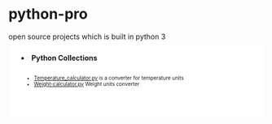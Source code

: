 
<h1>python-pro</h1>
open source projects which is built in python 3

<li style="padding:25px; background-color:white;border-radius:10px;"> <b> Python Collections</b>
<ul style="padding:25px;font-size:10px"><li> <a href="https://github.com/amalbenny/python-pro/blob/cap/temperature-calc/Temperature_calculator.py" >Temperature_calculator.py</a>
is a converter for temperature units<br/> 
 <script src="https://ideone.com/e.js/cELp7M" type="text/javascript" ></script>
</li>
<li><a href="https://github.com/amalbenny/python-pro/blob/cap/weight-calc/weight-calculator.py">Weight-calculator.py</a> Weight units converter</br></ul>
</li>
